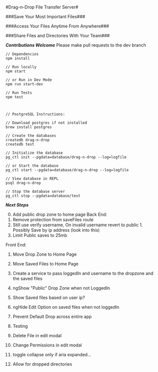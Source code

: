 #Drag-n-Drop File Transfer Server#

###Save Your Most Important Files###

###Access Your Files Anytime From Anywhere###

###Share Files and Directories With Your Team###


***Contributions Welcome***
Please make pull requests to the dev branch


```
// Dependencies
npm install

// Run locally
npm start

// or Run in Dev Mode
npm run start-dev

// Run Tests
npm test



// PostgreSQL Instructions:

// Download postgres if not installed
brew install postgres

// Create the databases
createdb drag-n-drop
createdb test

// Initialize the database
pg_ctl init --pgdata=database/drag-n-drop --log=logfile

// or Start the database
pg_ctl start --pgdata=database/drag-n-drop --log=logfile

// View database in REPL
psql drag-n-drop

// Stop the database server
pg_ctl stop --pgdata=database/test

```


***Next Steps***

0. Add public drop zone to home page
  Back End:
  1. Remove protection from saveFiles route
  2. Still use verify username, On invalid username revert to public
    1. Possibly Save by ip address (look into this)
  3. Limit Public saves to 25mb
  
  Front End:
  1. Move Drop Zone to Home Page
  2. Move Saved Files to Home Page
  3. Create a service to pass loggedIn and username to the dropzone and the saved files
  4. ngShow "Public" Drop Zone when not LoggedIn
  5. Show Saved files based on user ip?
  6. ngHide Edit Option on saved files when not loggedIn



0. Prevent Default Drop across entire app
1. Testing
2. Delete File in edit modal
3. Change Permissions in edit modal
4. toggle collapse only if aria expanded...
5. Allow for dropped directories




